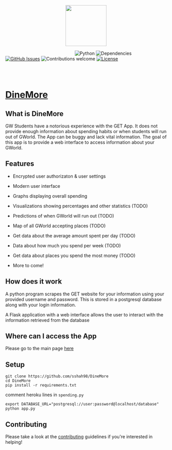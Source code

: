 <p align="center"><img src="https://raw.githubusercontent.com/sshah98/DineMore/master/static/assets/images/dinemorelogo.ico?token=AbbsaoL7ao1dITPyAqjcwrZpm9F6vwGHks5bROPvwA%3D%3D" width="128px"><p>

&nbsp;&nbsp;&nbsp;&nbsp;&nbsp;&nbsp;&nbsp;&nbsp;&nbsp;&nbsp;&nbsp;&nbsp;&nbsp;&nbsp;&nbsp;&nbsp;&nbsp;&nbsp;&nbsp;&nbsp;&nbsp;&nbsp;&nbsp;&nbsp;&nbsp;&nbsp;&nbsp;&nbsp;&nbsp;&nbsp;&nbsp;&nbsp;&nbsp;&nbsp;&nbsp;&nbsp;&nbsp;&nbsp;
&nbsp;&nbsp;&nbsp;&nbsp;&nbsp;&nbsp;&nbsp;&nbsp;&nbsp;&nbsp;&nbsp;&nbsp;&nbsp;&nbsp;&nbsp;
![Python](https://img.shields.io/badge/python-v3.6-blue.svg)
![Dependencies](https://img.shields.io/badge/dependencies-up%20to%20date-brightgreen.svg)
[![GitHub Issues](https://img.shields.io/github/issues/anfederico/flaskex.svg)](https://github.com/sshah98/DineMore/issues)
![Contributions welcome](https://img.shields.io/badge/contributions-welcome-orange.svg)
[![License](https://img.shields.io/badge/license-MIT-blue.svg)](https://opensource.org/licenses/MIT)

<br><br>

# [DineMore](https://dinemore.herokuapp.com)



## What is DineMore

GW Students have a notorious experience with the GET App. It does not provide enough information about spending habits or when students will run out of GWorld. The App can be buggy and lack vital information. The goal of this app is to provide a web interface to access information about your GWorld.

## Features

-   Encrypted user authorizaton & user settings
-   Modern user interface
-   Graphs displaying overall spending
-   Visualizations showing percentages and other statistics (TODO)
-   Predictions of when GWorld will run out (TODO)
-   Map of all GWorld accepting places (TODO)
-   Get data about the average amount spent per day (TODO)
-   Data about how much you spend per week (TODO)
-   Get data about places you spend the most money (TODO)

-   More to come!

## How does it work

A python program scrapes the GET website for your information using your provided username and password. This is stored in a postgresql database along with your login information. 

A Flask application with a web interface allows the user to interact with the information retrieved from the database

## Where can I access the App

Please go to the main page [here](https://dinemore.herokuapp.com/)

## Setup

    git clone https://github.com/sshah98/DineMore
    cd DineMore
    pip install -r requirements.txt

comment heroku lines in `spending.py`

    export DATABASE_URL="postgresql://user:password@localhost/database"
    python app.py

## Contributing

Please take a look at the [contributing](https://github.com/sshah98/DineMore/blob/master/CONTRIBUTING.md) guidelines if you're interested in helping!
